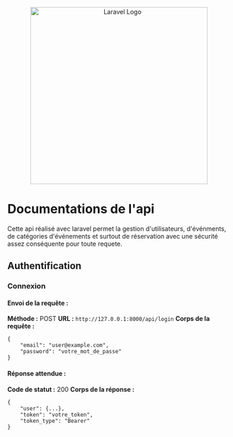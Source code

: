 <p align="center"><a href="https://laravel.com" target="_blank"><img src="https://raw.githubusercontent.com/laravel/art/master/logo-lockup/5%20SVG/2%20CMYK/1%20Full%20Color/laravel-logolockup-cmyk-red.svg" width="400" alt="Laravel Logo"></a></p>

# Documentations de l'api

<p>Cette api réalisé avec laravel permet la gestion d'utilisateurs, d'événments, de catégories d'événements et surtout de réservation avec une sécurité assez conséquente pour toute requete.</p>

## Authentification
### Connexion
#### Envoi de la requête :</br>
**Méthode :** POST
**URL :** `http://127.0.0.1:8000/api/login`
**Corps de la requête :**
```
{
    "email": "user@example.com",
    "password": "votre_mot_de_passe"
}
```
#### Réponse attendue :</br>
**Code de statut :** 200 
**Corps de la réponse :**
```
{
    "user": {...},
    "token": "votre_token",
    "token_type": "Bearer"
}
```
